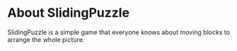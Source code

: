 # About SlidingPuzzle
SlidingPuzzle is a simple game that everyone knows about moving blocks to arrange the whole picture.
